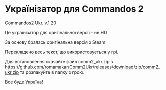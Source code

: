 # Українізатор для Commandos 2
Commandos2 Ukr. v.1.20

Це українізатор для оригінальної версії - не HD

За основу бралась оригінальна версія з Steam

Перекладено весь текст, що використовується у грі.

Для встановлення скачайте файл comm2_ukr.zip з https://github.com/romamakar/Comm2Ukr/releases/download/zip/comm2_ukr.zip та розпакуйте в папку з грою.

Все буде Україна!

